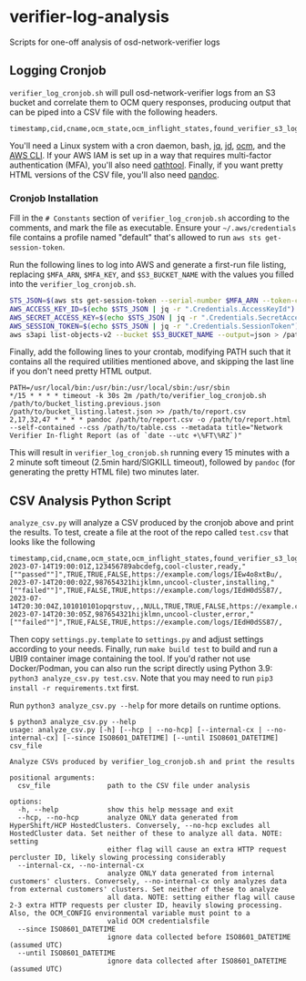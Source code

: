 # verifier-log-analysis
Scripts for one-off analysis of osd-network-verifier logs

## Logging Cronjob
`verifier_log_cronjob.sh` will pull osd-network-verifier logs from an S3 bucket and correlate them to OCM query responses, producing output that can be piped into a CSV file with the following headers.
```
timestamp,cid,cname,ocm_state,ocm_inflight_states,found_verifier_s3_logs,found_all_tests_passed,found_egress_failures,log_download_url
```
You'll need a Linux system with a cron daemon, bash, [jq](https://jqlang.github.io/jq/), [jd](https://github.com/josephburnett/jd), [ocm](https://github.com/openshift-online/ocm-cli), and the [AWS CLI](https://aws.amazon.com/cli/). If your AWS IAM is set up in a way that requires multi-factor authentication (MFA), you'll also need [oathtool](https://github.com/jaraco/oathtool). Finally, if you want pretty HTML versions of the CSV file, you'll also need [pandoc](https://pandoc.org/).

### Cronjob Installation
Fill in the `# Constants`  section of `verifier_log_cronjob.sh` according to the comments, and mark the file as executable. Ensure your `~/.aws/credentials` file contains a profile named "default" that's allowed to run `aws sts get-session-token`. 

Run the following lines to log into AWS and generate a first-run file listing, replacing `$MFA_ARN`, `$MFA_KEY`, and `$S3_BUCKET_NAME` with the values you filled into the `verifier_log_cronjob.sh`.
```bash
STS_JSON=$(aws sts get-session-token --serial-number $MFA_ARN --token-code $(oathtool -b --totp $MFA_KEY) --duration-seconds 900 --output=json --profile=default)
AWS_ACCESS_KEY_ID=$(echo $STS_JSON | jq -r ".Credentials.AccessKeyId")
AWS_SECRET_ACCESS_KEY=$(echo $STS_JSON | jq -r ".Credentials.SecretAccessKey")
AWS_SESSION_TOKEN=$(echo $STS_JSON | jq -r ".Credentials.SessionToken")
aws s3api list-objects-v2 --bucket $S3_BUCKET_NAME --output=json > /path/to/bucket_listing.latest.json
```
Finally, add the following lines to your crontab, modifying PATH such that it contains all the required utilities mentioned above, and skipping the last line if you don't need pretty HTML output.
```
PATH=/usr/local/bin:/usr/bin:/usr/local/sbin:/usr/sbin
*/15 * * * * timeout -k 30s 2m /path/to/verifier_log_cronjob.sh /path/to/bucket_listing.previous.json /path/to/bucket_listing.latest.json >> /path/to/report.csv
2,17,32,47 * * * * pandoc /path/to/report.csv -o /path/to/report.html --self-contained --css /path/to/table.css --metadata title="Network Verifier In-flight Report (as of `date --utc +\%FT\%RZ`)"
```
This will result in `verifier_log_cronjob.sh` running every 15 minutes with a 2 minute soft timeout (2.5min hard/SIGKILL timeout), followed by `pandoc` (for generating the pretty HTML file) two minutes later.


## CSV Analysis Python Script
`analyze_csv.py` will analyze a CSV produced by the cronjob above and print the results. To test, create a file at the root of the repo called `test.csv` that looks like the following
```
timestamp,cid,cname,ocm_state,ocm_inflight_states,found_verifier_s3_logs,found_all_tests_passed,found_egress_failures,log_download_url
2023-07-14T19:00:01Z,123456789abcdefg,cool-cluster,ready,"[""passed""]",TRUE,TRUE,FALSE,https://example.com/logs/IEw4o8xtBu/,
2023-07-14T20:00:02Z,987654321hijklmn,uncool-cluster,installing,"[""failed""]",TRUE,FALSE,TRUE,https://example.com/logs/IEdH0dSS87/,
2023-07-14T20:30:04Z,101010101opqrstuv,,,NULL,TRUE,TRUE,FALSE,https://example.com/logs/EA1oo5DpoY/,
2023-07-14T20:30:05Z,987654321hijklmn,uncool-cluster,error,"[""failed""]",TRUE,FALSE,TRUE,https://example.com/logs/IEdH0dSS87/,
```
Then copy `settings.py.template` to `settings.py` and adjust settings according to your needs. Finally, run `make build test` to build and run a UBI9 container image containing the tool. If you'd rather not use Docker/Podman, you can also run the script directly using Python 3.9: `python3 analyze_csv.py test.csv`. Note that you may need to run `pip3 install -r requirements.txt` first.

Run `python3 analyze_csv.py --help` for more details on runtime options.
```
$ python3 analyze_csv.py --help
usage: analyze_csv.py [-h] [--hcp | --no-hcp] [--internal-cx | --no-internal-cx] [--since ISO8601_DATETIME] [--until ISO8601_DATETIME] csv_file

Analyze CSVs produced by verifier_log_cronjob.sh and print the results

positional arguments:
  csv_file              path to the CSV file under analysis

options:
  -h, --help            show this help message and exit
  --hcp, --no-hcp       analyze ONLY data generated from HyperShift/HCP HostedClusters. Conversely, --no-hcp excludes all HostedCluster data. Set neither of these to analyze all data. NOTE: setting
                        either flag will cause an extra HTTP request percluster ID, likely slowing processing considerably
  --internal-cx, --no-internal-cx
                        analyze ONLY data generated from internal customers' clusters. Conversely, --no-internal-cx only analyzes data from external customers' clusters. Set neither of these to analyze
                        all data. NOTE: setting either flag will cause 2-3 extra HTTP requests per cluster ID, heavily slowing processing. Also, the OCM_CONFIG environmental variable must point to a
                        valid OCM credentialsfile
  --since ISO8601_DATETIME
                        ignore data collected before ISO8601_DATETIME (assumed UTC)
  --until ISO8601_DATETIME
                        ignore data collected after ISO8601_DATETIME (assumed UTC)
```